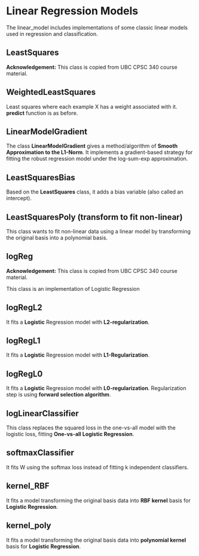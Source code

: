 # Linear Regression Models
The linear_model includes implementations of some classic linear models used in regression and classification.

## LeastSquares
**Acknowledgement:** This class is copied from UBC CPSC 340 course material.

## WeightedLeastSquares
Least squares where each example X has a weight associated with it. **predict** function is as before.

## LinearModelGradient
The class **LinearModelGradient** gives a method/algorithm of **Smooth Approximation to the L1-Norm**. It implements a gradient-based strategy for fitting the robust regression model under the log-sum-exp approximation.

## LeastSquaresBias
Based on the **LeastSquares** class, it adds a bias variable (also called an intercept).

## LeastSquaresPoly (transform to fit non-linear)
This class wants to fit non-linear data using a linear model by transforming the original basis into a polynomial basis.

## logReg
**Acknowledgement:** This class is copied from UBC CPSC 340 course material.

This class is an implementation of Logistic Regression

## logRegL2
It fits a **Logistic** Regression model with **L2-regularization**.

## logRegL1
It fits a **Logistic** Regression model with **L1-Regularization**.

## logRegL0
It fits a **Logistic** Regression model with **L0-regularization**. Regularization step is using **forward selection algorithm**.

## logLinearClassifier
This class replaces the squared loss in the one-vs-all model with the logistic loss, fitting **One-vs-all Logistic Regression**.

## softmaxClassifier
It fits W using the softmax loss instead of fitting k independent classifiers.

## kernel_RBF
It fits a model transforming the original basis data into **RBF kernel** basis for **Logistic Regression**.

## kernel_poly
It fits a model transforming the original basis data into **polynomial kernel** basis for **Logistic Regression**.

